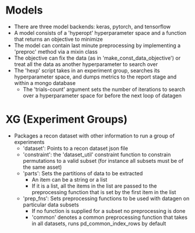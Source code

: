 
# Models
* There are three model backends: keras, pytorch, and tensorflow
* A model consists of a 'hyperopt' hyperparameter space and a function that returns an objective to minimize
* The model can contain last minute preprocessing by implementing a 'preproc' method via a mixin class
* The objective can fix the data (as in 'make_const_data_objective') or treat all the data as another hyperparameter to search over
* The 'hexp' script takes in an experiment group, searches its hyperparameter space, and dumps metrics to the report stage and within a mongo database
	- The 'trials-count' argument sets the number of iterations to search over a hyperparameter space for before the next loop of datagen


# XG (Experiment Groups)
* Packages a recon dataset with other information to run a group of experiments
	- 'dataset': Points to a recon dataset json file
	- 'constraint': the 'dataset_util' constraint function to constrain permutations to a valid subset (for instance all subsets must be of the same asset)
	- 'parts': Sets the partitions of data to be extracted
		- An item can be a string or a list
		- If it is a list, all the items in the list are passed to the preprocessing function that is set by the first item in the list
	- 'prep_fns': Sets preprocessing functions to be used with datagen on particular data subsets
		- If no function is supplied for a subset no preprocessing is done
		- 'common' denotes a common preprocessing function that takes in all datasets, runs pd_common_index_rows by default